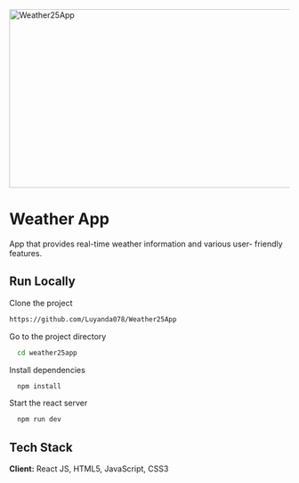 <img src="https://socialify.git.ci/Luyanda078/Weather25App/image?language=1&owner=1&name=1&stargazers=1&theme=Light" alt="Weather25App" width="640" height="320" />
<h1>Weather App</h1>
<p>App that provides real-time weather information and various user-
friendly features.</p>

## Run Locally
Clone the project
```bash
https://github.com/Luyanda078/Weather25App
```
Go to the project directory
```bash
  cd weather25app
```
Install dependencies
```bash
  npm install
```
Start the react server
```bash
  npm run dev
```
## Tech Stack
**Client:** React JS, HTML5, JavaScript, CSS3
